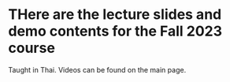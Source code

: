 # THere are the lecture slides and demo contents for the Fall 2023 course
Taught in Thai. Videos can be found on the main page.
